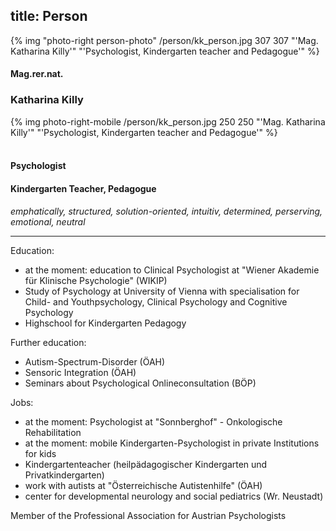 title: Person
---

{% img "photo-right person-photo" /person/kk_person.jpg 307 307 "'Mag. Katharina Killy'" "'Psychologist, Kindergarten teacher and Pedagogue'" %}

#### Mag.rer.nat.
### Katharina Killy
{% img photo-right-mobile /person/kk_person.jpg 250 250 "'Mag. Katharina Killy'" "'Psychologist, Kindergarten teacher and Pedagogue'" %}

#### <br>Psychologist 
#### Kindergarten Teacher, Pedagogue 

*emphatically, structured, solution-oriented, intuitiv, determined, perserving, emotional, neutral*

---

Education:
- at the moment: education to Clinical Psychologist at "Wiener Akademie für Klinische Psychologie" (WIKIP)
- Study of Psychology at University of Vienna with specialisation for Child- and Youthpsychology, Clinical Psychology and Cognitive Psychology
- Highschool for Kindergarten Pedagogy

Further education: 
- Autism-Spectrum-Disorder (ÖAH) 
- Sensoric Integration (ÖAH)
- Seminars about Psychological Onlineconsultation (BÖP) 

Jobs:
- at the moment: Psychologist at "Sonnberghof" - Onkologische Rehabilitation 
- at the moment: mobile Kindergarten-Psychologist in private Institutions for kids
- Kindergartenteacher (heilpädagogischer Kindergarten und Privatkindergarten)
- work with autists at "Österreichische Autistenhilfe" (ÖAH)
- center for developmental neurology and social pediatrics (Wr. Neustadt)

Member of the Professional Association for Austrian Psychologists 